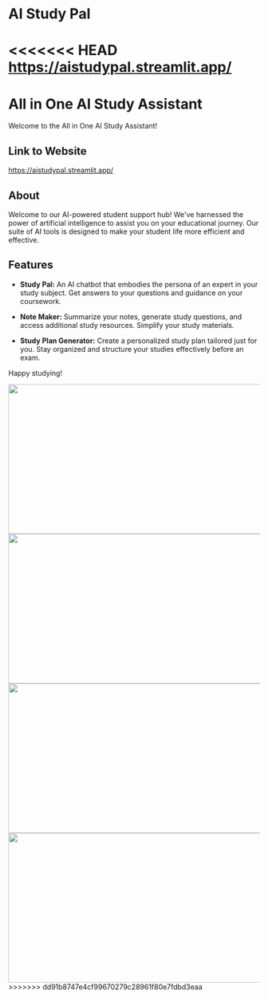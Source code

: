# AI Study Pal

<<<<<<< HEAD
https://aistudypal.streamlit.app/
=======
# All in One AI Study Assistant

Welcome to the All in One AI Study Assistant!

## Link to Website
https://aistudypal.streamlit.app/

## About

Welcome to our AI-powered student support hub! We've harnessed the power of artificial intelligence to assist you on your educational journey. Our suite of AI tools is designed to make your student life more efficient and effective.

## Features

- **Study Pal:** An AI chatbot that embodies the persona of an expert in your study subject. Get answers to your questions and guidance on your coursework.

- **Note Maker:** Summarize your notes, generate study questions, and access additional study resources. Simplify your study materials.

- **Study Plan Generator:** Create a personalized study plan tailored just for you. Stay organized and structure your studies effectively before an exam.

Happy studying!

<img src='https://github.com/AmmarAlzureiqi/AI-Study-Pal/assets/100096699/ec6aad00-190b-4616-b94d-67be5655ea3c' width='600' height='300'>
<img src='https://github.com/AmmarAlzureiqi/AI-Study-Pal/assets/100096699/7f30db6e-6769-4871-b7cb-0f6d431c0763' width='600' height='300'>
<img src='https://github.com/AmmarAlzureiqi/AI-Study-Pal/assets/100096699/0b227057-95ba-4062-ba42-9d165ad2704e' width='600' height='300'>
<img src='https://github.com/AmmarAlzureiqi/AI-Study-Pal/assets/100096699/12c31078-39c6-4211-bb26-6e204929f56d' width='600' height='300'>
>>>>>>> dd91b8747e4cf99670279c28961f80e7fdbd3eaa




